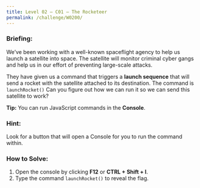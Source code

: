 ```yaml
---
title: Level 02 – C01 – The Rocketeer
permalink: /challenge/W0200/
---
```


### Briefing: 
We’ve been working with a well-known spaceflight agency to help us launch a satellite into space. The satellite will monitor criminal cyber gangs and help us in our effort of preventing large-scale attacks.

They have given us a command that triggers a **launch sequence** that will send a rocket with the satellite attached to its destination. The command is `launchRocket()` Can you figure out how we can run it so we can send this satellite to work?

**Tip:** You can run JavaScript commands in the **Console**.

### Hint: 
Look for a button that will open a Console for you to run the command within.

### How to Solve: 
1. Open the console by clicking **F12** or **CTRL + Shift + I**.
2. Type the command `launchRocket()` to reveal the flag.